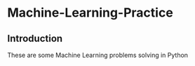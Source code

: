# Machine-Learning-Practice
## Introduction

These are some Machine Learning problems solving in Python
